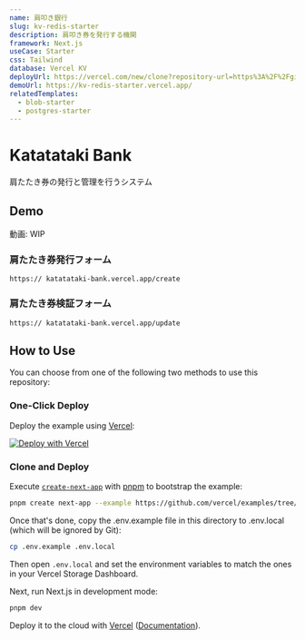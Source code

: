 ```yaml
---
name: 肩叩き銀行
slug: kv-redis-starter
description: 肩叩き券を発行する機関
framework: Next.js
useCase: Starter
css: Tailwind
database: Vercel KV
deployUrl: https://vercel.com/new/clone?repository-url=https%3A%2F%2Fgithub.com%2Fvercel%2Fexamples%2Ftree%2Fmain%2Fstorage%2Fkv-redis-starter&project-name=kv-redis-starter&repository-name=kv-redis-starter&demo-title=Vercel%20KV%20for%20Redis%20Next.js%20Starter&demo-description=Simple%20Next.js%20template%20that%20uses%20Vercel%20KV%20for%20Redis%20to%20track%20pageviews.&demo-url=https%3A%2F%2Fkv-redis-starter.vercel.app%2F&demo-image=https%3A%2F%2Fkv-redis-starter.vercel.app%2Fopengraph-image.png&stores=%5B%7B"type"%3A"kv"%7D%5D
demoUrl: https://kv-redis-starter.vercel.app/
relatedTemplates:
  - blob-starter
  - postgres-starter
---
```


# Katatataki Bank

肩たたき券の発行と管理を行うシステム

## Demo

動画: WIP

### 肩たたき券発行フォーム

```
https:// katatataki-bank.vercel.app/create
```

### 肩たたき券検証フォーム

```
https:// katatataki-bank.vercel.app/update
```

## How to Use

You can choose from one of the following two methods to use this repository:

### One-Click Deploy

Deploy the example using [Vercel](https://vercel.com?utm_source=github&utm_medium=readme&utm_campaign=vercel-examples):

[![Deploy with Vercel](https://vercel.com/button)](https://vercel.com/new/clone?repository-url=https%3A%2F%2Fgithub.com%2Fvercel%2Fexamples%2Ftree%2Fmain%2Fstorage%2Fkv-redis-starter&project-name=kv-redis-starter&repository-name=kv-redis-starter&demo-title=Vercel%20KV%20for%20Redis%20Next.js%20Starter&demo-description=Simple%20Next.js%20template%20that%20uses%20Vercel%20KV%20for%20Redis%20to%20track%20pageviews.&demo-url=https%3A%2F%2Fkv-redis-starter.vercel.app%2F&demo-image=https%3A%2F%2Fkv-redis-starter.vercel.app%2Fopengraph-image.png&stores=%5B%7B"type"%3A"kv"%7D%5D)

### Clone and Deploy

Execute [`create-next-app`](https://github.com/vercel/next.js/tree/canary/packages/create-next-app) with [pnpm](https://pnpm.io/installation) to bootstrap the example:

```bash
pnpm create next-app --example https://github.com/vercel/examples/tree/main/storage/kv-redis-starter
```

Once that's done, copy the .env.example file in this directory to .env.local (which will be ignored by Git):

```bash
cp .env.example .env.local
```

Then open `.env.local` and set the environment variables to match the ones in your Vercel Storage Dashboard.

Next, run Next.js in development mode:

```bash
pnpm dev
```

Deploy it to the cloud with [Vercel](https://vercel.com/new?utm_source=github&utm_medium=readme&utm_campaign=vercel-examples) ([Documentation](https://nextjs.org/docs/deployment)).
